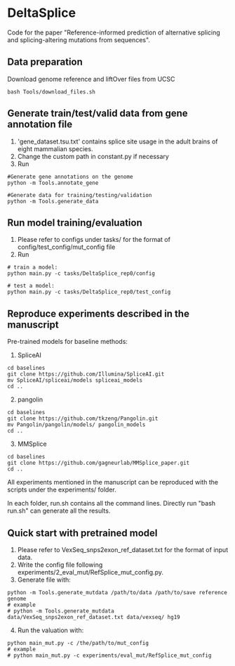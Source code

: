# DeltaSplice
Code for the paper "Reference-informed prediction of alternative splicing and splicing-altering mutations from sequences". 

## Data preparation

Download genome reference and liftOver files from UCSC
>>>
    bash Tools/download_files.sh
>>>

## Generate train/test/valid data from gene annotation file

1. 'gene_dataset.tsu.txt' contains splice site usage in the adult brains of eight mammalian species.
2. Change the custom path in constant.py if necessary
3. Run
>>>
    #Generate gene annotations on the genome
    python -m Tools.annotate_gene

    #Generate data for training/testing/validation
    python -m Tools.generate_data
>>>

## Run model training/evaluation

1. Please refer to configs under tasks/ for the format of config/test_config/mut_config file
2. Run
>>>
    # train a model: 
    python main.py -c tasks/DeltaSplice_rep0/config

    # test a model: 
    python main.py -c tasks/DeltaSplice_rep0/test_config
>>>


## Reproduce experiments described in the manuscript

Pre-trained models for baseline methods:

1. SpliceAI
>>>
    cd baselines
    git clone https://github.com/Illumina/SpliceAI.git
    mv SpliceAI/spliceai/models spliceai_models
    cd ..
>>>

2. pangolin
>>>
    cd baselines
    git clone https://github.com/tkzeng/Pangolin.git
    mv Pangolin/pangolin/models/ pangolin_models
    cd ..
>>>

3. MMSplice 
>>>
    cd baselines
    git clone https://github.com/gagneurlab/MMSplice_paper.git
    cd ..
>>>


All experiments mentioned in the manuscript can be reproduced with the scripts under the experiments/ folder.

In each folder, run.sh contains all the command lines. Directly run "bash run.sh" can generate all the results.

## Quick start with pretrained model
1. Please refer to VexSeq_snps2exon_ref_dataset.txt for the format of input data.
2. Write the config file following experiments/2_eval_mut/RefSplice_mut_config.py.
3. Generate file with:
>>>
    python -m Tools.generate_mutdata /path/to/data /path/to/save reference genome
    # example
    # python -m Tools.generate_mutdata data/VexSeq_snps2exon_ref_dataset.txt data/vexseq/ hg19 
>>>
4. Run the valuation with:
>>>
    python main_mut.py -c /the/path/to/mut_config
    # example
    # python main_mut.py -c experiments/eval_mut/RefSplice_mut_config
>>>
